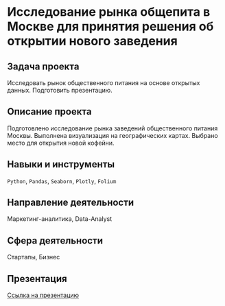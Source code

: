 # Исследование рынка общепита в Москве для принятия решения об открытии нового заведения
## Задача проекта
Исследовать рынок общественного питания на основе открытых данных. Подготовить презентацию.

## Описание проекта
Подготовлено исследование рынка заведений общественного питания Москвы.
Выполнена визуализация на географических картах. Выбрано место для открытия новой кофейни.  

## Навыки и инструменты
`Python`, `Pandas`, `Seaborn`, `Plotly`, `Folium`

## Направление деятельности
Маркетинг-аналитика, Data-Analyst

## Сфера деятельности
Стартапы, Бизнес

## Презентация
[Ссылка на презентацию](https://disk.yandex.ru/i/45j95K67GbMPHw)
